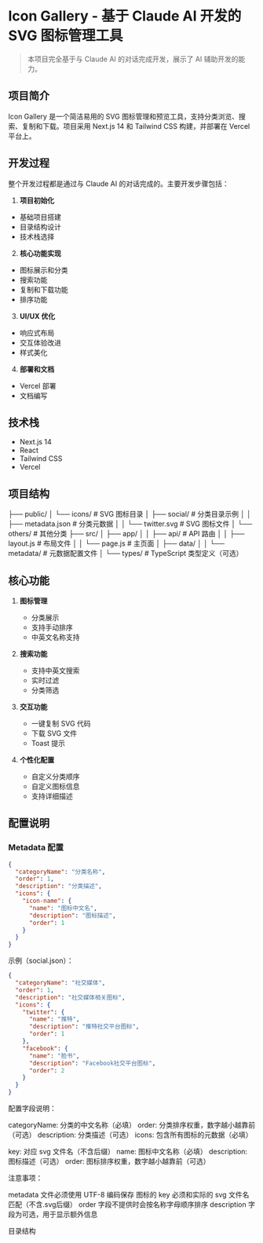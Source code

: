 # Icon Gallery - 基于 Claude AI 开发的 SVG 图标管理工具

> 本项目完全基于与 Claude AI 的对话完成开发，展示了 AI 辅助开发的能力。

## 项目简介

Icon Gallery 是一个简洁易用的 SVG 图标管理和预览工具，支持分类浏览、搜索、复制和下载。项目采用 Next.js 14 和 Tailwind CSS 构建，并部署在 Vercel 平台上。

## 开发过程

整个开发过程都是通过与 Claude AI 的对话完成的。主要开发步骤包括：

1. **项目初始化**
  - 基础项目搭建
  - 目录结构设计
  - 技术栈选择

2. **核心功能实现**
  - 图标展示和分类
  - 搜索功能
  - 复制和下载功能
  - 排序功能

3. **UI/UX 优化**
  - 响应式布局
  - 交互体验改进
  - 样式美化

4. **部署和文档**
  - Vercel 部署
  - 文档编写

## 技术栈

- Next.js 14
- React
- Tailwind CSS
- Vercel

## 项目结构

├── public/
│   └── icons/              # SVG 图标目录
│       ├── social/         # 分类目录示例
│       │   ├── metadata.json  # 分类元数据
│       │   └── twitter.svg    # SVG 图标文件
│       └── others/         # 其他分类
├── src/
│   ├── app/
│   │   ├── api/           # API 路由
│   │   ├── layout.js      # 布局文件
│   │   └── page.js        # 主页面
│   ├── data/
│   │   └── metadata/      # 元数据配置文件
│   └── types/             # TypeScript 类型定义（可选）


## 核心功能

1. **图标管理**
   - 分类展示
   - 支持手动排序
   - 中英文名称支持

2. **搜索功能**
   - 支持中英文搜索
   - 实时过滤
   - 分类筛选

3. **交互功能**
   - 一键复制 SVG 代码
   - 下载 SVG 文件
   - Toast 提示

4. **个性化配置**
   - 自定义分类顺序
   - 自定义图标信息
   - 支持详细描述

## 配置说明

### Metadata 配置

```json
{
  "categoryName": "分类名称",
  "order": 1,
  "description": "分类描述",
  "icons": {
    "icon-name": {
      "name": "图标中文名",
      "description": "图标描述",
      "order": 1
    }
  }
}
```

示例（social.json）：
```json
{
  "categoryName": "社交媒体",
  "order": 1,
  "description": "社交媒体相关图标",
  "icons": {
    "twitter": {
      "name": "推特",
      "description": "推特社交平台图标",
      "order": 1
    },
    "facebook": {
      "name": "脸书",
      "description": "Facebook社交平台图标",
      "order": 2
    }
  }
}
```
配置字段说明：

categoryName: 分类的中文名称（必填）
order: 分类排序权重，数字越小越靠前（可选）
description: 分类描述（可选）
icons: 包含所有图标的元数据（必填）

key: 对应 svg 文件名（不含后缀）
name: 图标中文名称（必填）
description: 图标描述（可选）
order: 图标排序权重，数字越小越靠前（可选）



注意事项：

metadata 文件必须使用 UTF-8 编码保存
图标的 key 必须和实际的 svg 文件名匹配（不含.svg后缀）
order 字段不提供时会按名称字母顺序排序
description 字段为可选，用于显示额外信息

目录结构

